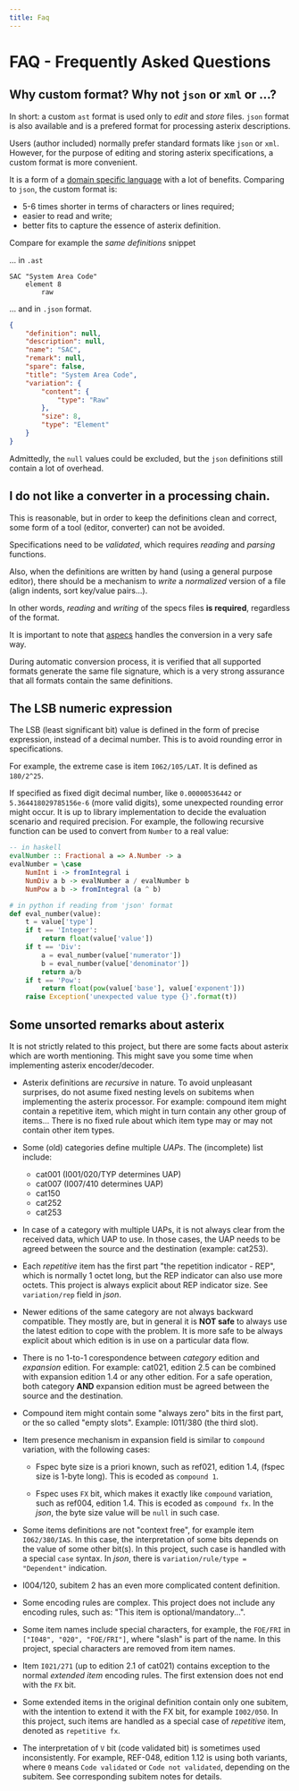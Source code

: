 ```yaml
---
title: Faq
---
```


# FAQ - Frequently Asked Questions

## Why custom format? Why not `json` or `xml` or ...?

In short: a custom `ast` format is used only to *edit* and *store* files.
`json` format is also available and is a prefered format for processing
asterix descriptions.

Users (author included) normally prefer standard formats like `json` or `xml`.
However, for the purpose of editing and storing asterix specifications,
a custom format is more convenient.

It is a form of a [domain specific language](https://en.wikipedia.org/wiki/Domain-specific_language)
with a lot of benefits. Comparing to `json`, the custom format is:

- 5-6 times shorter in terms of characters or lines required;
- easier to read and write;
- better fits to capture the essence of asterix definition.

Compare for example the *same definitions* snippet

... in `.ast`

```
SAC "System Area Code"
    element 8
        raw
```

... and in `.json` format.

```json
{
    "definition": null,
    "description": null,
    "name": "SAC",
    "remark": null,
    "spare": false,
    "title": "System Area Code",
    "variation": {
        "content": {
            "type": "Raw"
        },
        "size": 8,
        "type": "Element"
    }
}
```
Admittedly, the `null` values could be excluded, but the `json` definitions
still contain a lot of overhead.

## I do not like a converter in a processing chain.

This is reasonable, but in order to keep the definitions
clean and correct, some form of a tool (editor, converter)
can not be avoided.

Specifications need to be *validated*, which requires
*reading* and *parsing* functions.

Also, when the definitions are written by hand (using a general
purpose editor), there should be a mechanism to *write* a *normalized*
version of a file (align indents, sort key/value pairs...).

In other words, *reading* and *writing* of the specs files **is required**,
regardless of the format.

It is important to note that [aspecs](/aspecs.html) handles
the conversion in a very safe way.

During automatic conversion process, it is verified that all supported formats
generate the same file signature, which is a very strong assurance that all formats
contain the same definitions.

## The LSB numeric expression

The LSB (least significant bit) value is defined in the form of precise
expression, instead of a decimal number. This is to avoid rounding error
in specifications.

For example, the extreme case is item `I062/105/LAT`.
It is defined as `180/2^25`.

If specified as fixed digit decimal number, like `0.00000536442` or
`5.364418029785156e-6` (more valid digits), some unexpected rounding
error might occur. It is up to library implementation
to decide the evaluation scenario and required precision. For example,
the following recursive function can be used to convert from
`Number` to a real value:

```haskell
-- in haskell
evalNumber :: Fractional a => A.Number -> a
evalNumber = \case
    NumInt i -> fromIntegral i
    NumDiv a b -> evalNumber a / evalNumber b
    NumPow a b -> fromIntegral (a ^ b)
```

```python
# in python if reading from 'json' format
def eval_number(value):
    t = value['type']
    if t == 'Integer':
        return float(value['value'])
    if t == 'Div':
        a = eval_number(value['numerator'])
        b = eval_number(value['denominator'])
        return a/b
    if t == 'Pow':
        return float(pow(value['base'], value['exponent']))
    raise Exception('unexpected value type {}'.format(t))
```

## Some unsorted remarks about asterix

It is not strictly related to this project, but there are some
facts about asterix which are worth mentioning. This might save
you some time when implementing asterix encoder/decoder.

* Asterix definitions are *recursive* in nature. To avoid unpleasant
  surprises, do not asume fixed nesting levels on subitems when
  implementing the asterix processor. For example: compound item might contain
  a repetitive item, which might in turn contain any other group of
  items... There is no fixed rule about which item type may or may not contain
  other item types.

* Some (old) categories define multiple *UAPs*. The (incomplete)
  list include:
    - cat001 (I001/020/TYP determines UAP)
    - cat007 (I007/410 determines UAP)
    - cat150
    - cat252
    - cat253

* In case of a category with multiple UAPs, it is not always clear from
  the received data, which UAP to use. In those cases, the UAP needs
  to be agreed between the source and the destination (example: cat253).

* Each *repetitive* item has the first part "the repetition indicator - REP",
  which is normally 1 octet long, but the REP indicator can also use more
  octets. This project is always explicit about REP indicator size.
  See `variation/rep` field in *json*.

* Newer editions of the same category are not always backward compatible.
  They mostly are, but in general it is **NOT safe** to always use the
  latest edition to cope with the problem. It is more safe to be
  always explicit about which edition is in use on a particular data flow.

* There is no 1-to-1 corespondence between *category* edition and
  *expansion* edition. For example: cat021, edition 2.5 can be combined with
  expansion edition 1.4 or any other edition. For a safe operation,
  both category **AND** expansion edition must be agreed between the source
  and the destination.

* Compound item might contain some "always zero" bits in the first part,
  or the so called "empty slots". Example: I011/380 (the third slot).

* Item presence mechanism in expansion field is similar to
  `compound` variation, with the following cases:

  - Fspec byte size is a priori known, such as ref021, edition 1.4,
    (fspec size is 1-byte long). This is ecoded as `compound 1`.

  - Fspec uses `FX` bit, which makes it exactly like `compound` variation,
    such as ref004, edition 1.4. This is ecoded as `compound fx`. In the
    *json*, the byte size value will be `null` in such case.

* Some items definitions are not "context free", for example
  item `I062/380/IAS`. In this case, the interpretation of some bits depends
  on the value of some other bit(s). In this project, such case is
  handled with a special `case` syntax.
  In *json*, there is `variation/rule/type = "Dependent"` indication.

* I004/120, subitem 2 has an even more complicated content definition.

* Some encoding rules are complex. This project does not include any
  encoding rules, such as: "This item is optional/mandatory...".

* Some item names include special characters, for example, the `FOE/FRI`
  in `["I048", "020", "FOE/FRI"]`, where "slash" is part of the name. In
  this project, special characters are removed from item names.

* Item `I021/271` (up to edition 2.1 of cat021) contains exception
  to the normal *extended item* encoding rules. The first extension does
  not end with the `FX` bit.

* Some extended items in the original definition contain only one subitem,
  with the intention to extend it with the FX bit, for example `I002/050`.
  In this project, such items are handled as a special case of *repetitive*
  item, denoted as `repetitive fx`.

* The interpretation of `V` bit (code validated bit) is sometimes used
  inconsistently. For example, REF-048, edition 1.12 is using both variants,
  where `0` means `Code validated` or `Code not validated`, depending on
  the subitem. See corresponding subitem notes for details.
